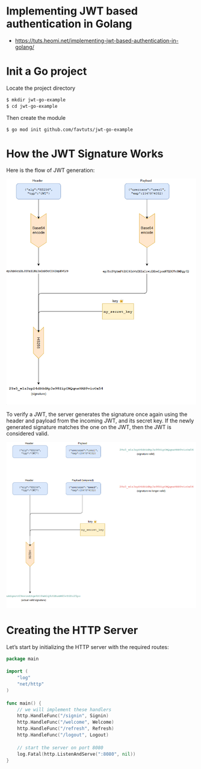 #  Implementing JWT based authentication in Golang 
* https://tuts.heomi.net/implementing-jwt-based-authentication-in-golang/

# Init a Go project

Locate the project directory
```bash
$ mkdir jwt-go-example
$ cd jwt-go-example
```

Then create the module
```bash
$ go mod init github.com/favtuts/jwt-go-example
```

# How the JWT Signature Works

Here is the flow of JWT generation:

![jwt_generation](./images/jwt-algo.png)

To verify a JWT, the server generates the signature once again using the header and payload from the incoming JWT, and its secret key. If the newly generated signature matches the one on the JWT, then the JWT is considered valid.

![jwt_verification](./images/jwt-verification.png)


# Creating the HTTP Server

Let’s start by initializing the HTTP server with the required routes:
```go
package main

import (
	"log"
	"net/http"
)

func main() {
	// we will implement these handlers
	http.HandleFunc("/signin", Signin)
	http.HandleFunc("/welcome", Welcome)
	http.HandleFunc("/refresh", Refresh)
	http.HandleFunc("/logout", Logout)

	// start the server on port 8080
	log.Fatal(http.ListenAndServe(":8080", nil))
}
```